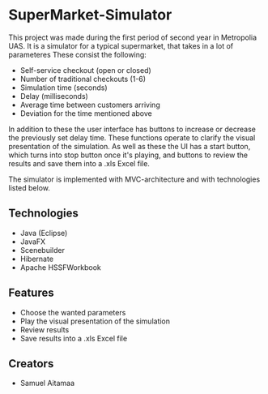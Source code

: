 # SuperMarket-Simulator
This project was made during the first period of second year in Metropolia UAS.
It is a simulator for a typical supermarket, that takes in a lot of parameteres These consist the following:

* Self-service checkout (open or closed)
* Number of traditional checkouts (1-6)
* Simulation time (seconds)
* Delay (milliseconds)
* Average time between customers arriving
* Deviation for the time mentioned above

In addition to these the user interface has buttons to increase or decrease the previously set delay time. These functions operate to clarify the visual presentation
of the simulation. As well as these the UI has a start button, which turns into stop button once it's playing, and buttons to review the results and save them into a
.xls Excel file.

The simulator is implemented with MVC-architecture and with technologies listed below.

## Technologies

* Java (Eclipse)
* JavaFX
* Scenebuilder
* Hibernate
* Apache HSSFWorkbook

## Features

* Choose the wanted parameters
* Play the visual presentation of the simulation
* Review results
* Save results into a .xls Excel file

## Creators

* Samuel Aitamaa
